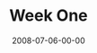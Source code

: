 ---
layout: message
category: message
series: "One"
title: "Week One"
date: 2008-07-06-00-00
message_id: 505
sc-permalink-url: "http://soundcloud.com/crdschurch/one-week-one"
audio: "http://s3.amazonaws.com/crossroads-media/messages/audio/ONE_01_07-05-08_Mingo_webaudio.mp3"
audio-duration: "38:25"
description: "Chuck Mingo shares his thoughts about Jesus' prayer for unity among his followers."
video: "http://s3.amazonaws.com/crossroads-media/messages/video/One1.mp4"
video-duration: "42:01"
yt-video-id: "An9MO3d_fDI"
video-image: "http://s3.amazonaws.com/crossroads-media/images/one1-still.jpg"
program: "http://s3.amazonaws.com/crossroads-media/documents/0705_06Program.pdf"
notes-description: ""
notes: "http://s3.amazonaws.com/crossroads-media/documents/SN_07-06-08.pdf"
notes-title: "One (Week One) - Study Notes"
tag: 
 - one
 - mingo
 - chuck
 - unity
 - one-way
explicit: false
---